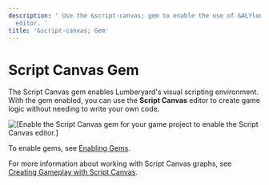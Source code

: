 ```yaml
---
description: ' Use the &script-canvas; gem to enable the use of &ALYlong;''s &script-canvas;
  editor. '
title: '&script-canvas; Gem'
---
```

# Script Canvas Gem<a name="gems-system-gem-script-canvas"></a>

The Script Canvas gem enables Lumberyard's visual scripting environment\. With the gem enabled, you can use the **Script Canvas** editor to create game logic without needing to write your own code\.

![\[Enable the Script Canvas gem for your game project to enable the Script Canvas editor.\]](/images/userguide/gems/gem-system-gem-script-canvas.png)

To enable gems, see [Enabling Gems](/docs/userguide/gems/using-project-configurator.md)\.

For more information about working with Script Canvas graphs, see [Creating Gameplay with Script Canvas](/docs/userguide/scripting/scriptcanvas/intro.md)\.